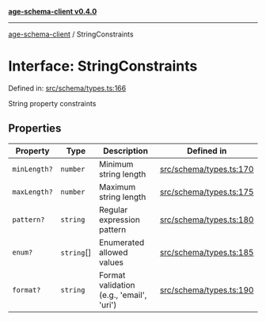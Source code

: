 [**age-schema-client v0.4.0**](../index.md)

***

[age-schema-client](../index.md) / StringConstraints

# Interface: StringConstraints

Defined in: [src/schema/types.ts:166](https://github.com/standardbeagle/ageSchemaClient/blob/main/src/schema/types.ts#L166)

String property constraints

## Properties

| Property | Type | Description | Defined in |
| ------ | ------ | ------ | ------ |
| <a id="minlength"></a> `minLength?` | `number` | Minimum string length | [src/schema/types.ts:170](https://github.com/standardbeagle/ageSchemaClient/blob/main/src/schema/types.ts#L170) |
| <a id="maxlength"></a> `maxLength?` | `number` | Maximum string length | [src/schema/types.ts:175](https://github.com/standardbeagle/ageSchemaClient/blob/main/src/schema/types.ts#L175) |
| <a id="pattern"></a> `pattern?` | `string` | Regular expression pattern | [src/schema/types.ts:180](https://github.com/standardbeagle/ageSchemaClient/blob/main/src/schema/types.ts#L180) |
| <a id="enum"></a> `enum?` | `string`[] | Enumerated allowed values | [src/schema/types.ts:185](https://github.com/standardbeagle/ageSchemaClient/blob/main/src/schema/types.ts#L185) |
| <a id="format"></a> `format?` | `string` | Format validation (e.g., 'email', 'uri') | [src/schema/types.ts:190](https://github.com/standardbeagle/ageSchemaClient/blob/main/src/schema/types.ts#L190) |
